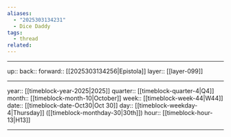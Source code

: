 ```yaml
---
aliases:
  - "2025303134231"
  - Dice Daddy
tags:
  - thread
related:
---
```




***

up:: 
back:: 
forward:: [[2025303134256|Epistola]]
layer:: [[layer-099]]

***

year:: [[timeblock-year-2025|2025]]
quarter:: [[timeblock-quarter-4|Q4]]
month:: [[timeblock-month-10|October]]
week:: [[timeblock-week-44|W44]]
date:: [[timeblock-date-Oct30|Oct 30]]
day:: [[timeblock-weekday-4|Thursday]] ([[timeblock-monthday-30|30th]])
hour:: [[timeblock-hour-13|H13]]

***
